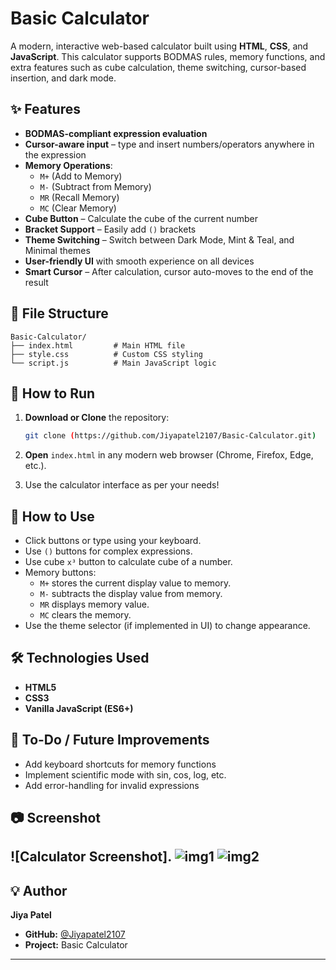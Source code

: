 # Basic Calculator

A modern, interactive web-based calculator built using **HTML**, **CSS**, and **JavaScript**. This calculator supports BODMAS rules, memory functions, and extra features such as cube calculation, theme switching, cursor-based insertion, and dark mode.

## ✨ Features

- **BODMAS-compliant expression evaluation**
- **Cursor-aware input** – type and insert numbers/operators anywhere in the expression
- **Memory Operations**:
  - `M+` (Add to Memory)
  - `M-` (Subtract from Memory)
  - `MR` (Recall Memory)
  - `MC` (Clear Memory)
- **Cube Button** – Calculate the cube of the current number
- **Bracket Support** – Easily add `()` brackets
- **Theme Switching** – Switch between Dark Mode, Mint & Teal, and Minimal themes
- **User-friendly UI** with smooth experience on all devices
- **Smart Cursor** – After calculation, cursor auto-moves to the end of the result

## 📁 File Structure

```
Basic-Calculator/
├── index.html         # Main HTML file
├── style.css          # Custom CSS styling
└── script.js          # Main JavaScript logic
```

## 🚀 How to Run

1. **Download or Clone** the repository:
   ```bash
   git clone (https://github.com/Jiyapatel2107/Basic-Calculator.git)
   ```

2. **Open** `index.html` in any modern web browser (Chrome, Firefox, Edge, etc.).

3. Use the calculator interface as per your needs!

## 🔧 How to Use

- Click buttons or type using your keyboard.
- Use `()` buttons for complex expressions.
- Use cube `x³` button to calculate cube of a number.
- Memory buttons:
  - `M+` stores the current display value to memory.
  - `M-` subtracts the display value from memory.
  - `MR` displays memory value.
  - `MC` clears the memory.
- Use the theme selector (if implemented in UI) to change appearance.

## 🛠️ Technologies Used

- **HTML5**
- **CSS3**
- **Vanilla JavaScript (ES6+)**

## 📌 To-Do / Future Improvements

- Add keyboard shortcuts for memory functions
- Implement scientific mode with sin, cos, log, etc.
- Add error-handling for invalid expressions

## 📷 Screenshot

![Calculator Screenshot].
![img1](https://github.com/user-attachments/assets/e1db4cfd-ab77-4d9d-88b3-a1df607516ca)
![img2](https://github.com/user-attachments/assets/ba063de3-80e2-4ed0-b8f3-1f2edb24578a)
---

## 💡 Author

**Jiya Patel**  
- **GitHub:** [@Jiyapatel2107](https://github.com/Jiyapatel2107/Basic-Calculator.git)
- **Project:** Basic Calculator

---
